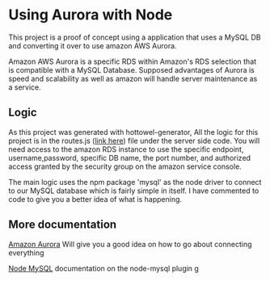 # Using Aurora with Node

This project is a proof of concept using a application that uses a MySQL DB and converting it over to use amazon
AWS Aurora.

Amazon AWS Aurora is a specific RDS within Amazon's RDS selection that is compatible with a MySQL Database. Supposed
advantages of Aurora is speed and scalability as well as amazon will handle server maintenance as a service.
 
## Logic
As this project was generated with hottowel-generator, All the logic for this project is in the routes.js
([link here](src/server/routes.js)) file under the server side code. You will need access to the amazon RDS instance to 
use the specific endpoint, username,password, specific DB name, the port number, and authorized access granted by the 
security group on the amazon service console.

The main logic uses the npm package 'mysql' as the node driver to connect to our MySQL database which is fairly simple 
in itself. I have commented to code to give you a better idea of what is happening.

## More documentation
[Amazon Aurora](http://docs.aws.amazon.com/elasticbeanstalk/latest/dg/create_deploy_nodejs.rds.html)
Will give you a good idea on how to go about connecting everything

[Node MySQL](https://www.npmjs.com/package/mysql)
documentation on the node-mysql plugin
g
